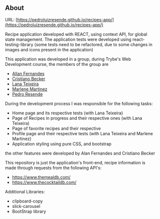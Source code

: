 ## About

URL: [https://pedroluizresende.github.io/recipes-app/](https://pedroluizresende.github.io/recipes-app/)

Recipe application developed with REACT, using context API, for global state management. The application tests were developed using react-testing-library (some tests need to be refactored, due to some changes in images and icons present in the application)


This application was developed in a group, during Trybe's Web Development course, the members of the group are

- [Allan Fernandes](https://github.com/allanfernds)
- [Cristiano Becker](https://github.com/CristianoMBecker)
- [Lana Teixeira](https://github.com/LanaTFernandes)
- [Marlene Martinez](https://github.com/Marlene-Martinez)
- [Pedro Resende](https://github.com/pedroluizresende)

During the development process I was responsible for the following tasks:

- Home page and its respective tests (with Lana Teixeira)
- Page of Recipes in progress and their respective ones (with Lana Teixeira)
- Page of favorite recipes and their respective
- Profile page and their respective tests (with Lana Teixeira and Marlene Martinez)
- Application styling using pure CSS, and bootstrap


the other features were developed by Alan Fernandes and Cristiano Becker

This repository is just the application's front-end, recipe information is made through requests from the following API's:

- https://www.themealdb.com/
- https://www.thecocktaildb.com/

Additional Libraries:

- clipboard-copy
- slick-carousel
- BootStrap library

